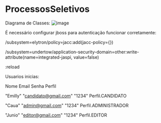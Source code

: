 # ProcessosSeletivos
Diagrama de Classes:
![image](https://github.com/Welington156/ProcessosSeletivos/assets/52759304/740f1b32-8e6b-459b-ae7a-28913df28dc0)

É necessário configurar jboss para autenticação funcionar corretamente:

/subsystem=elytron/policy=jacc:add(jacc-policy={})

/subsystem=undertow/application-security-domain=other:write-attribute(name=integrated-jaspi, value=false)

:reload

Usuarios inicias:

  Nome             Email          Senha       Perfil
  
"Emilly"  "candidato@gmail.com"  "1234"    Perfil.CANDIDATO

"Caua"    "admin@gmail.com"      "1234"    Perfil.ADMINISTRADOR

"Junio"   "editor@gmail.com"     "1234"    Perfil.EDITOR
